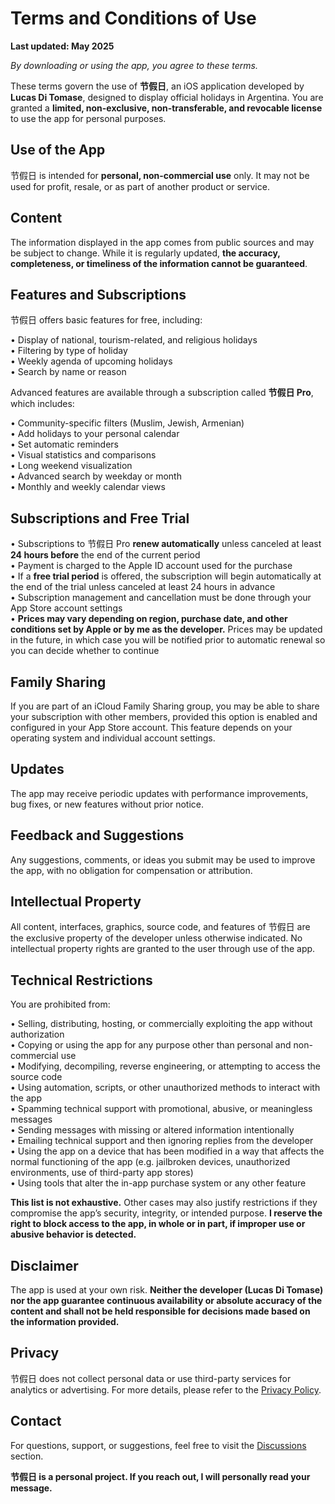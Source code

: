 # Terms and Conditions of Use  
  
**Last updated: May 2025**  
  
*By downloading or using the app, you agree to these terms.*  
  
These terms govern the use of **节假日**, an iOS application developed by **Lucas Di Tomase**, designed to display official holidays in Argentina. You are granted a **limited, non-exclusive, non-transferable, and revocable license** to use the app for personal purposes.  
  
## Use of the App  
  
节假日 is intended for **personal, non-commercial use** only. It may not be used for profit, resale, or as part of another product or service.  
  
## Content  
  
The information displayed in the app comes from public sources and may be subject to change. While it is regularly updated, **the accuracy, completeness, or timeliness of the information cannot be guaranteed**.  
  
## Features and Subscriptions  
  
节假日 offers basic features for free, including:  
  
• Display of national, tourism-related, and religious holidays  
• Filtering by type of holiday  
• Weekly agenda of upcoming holidays  
• Search by name or reason  
  
Advanced features are available through a subscription called **节假日 Pro**, which includes:  
  
• Community-specific filters (Muslim, Jewish, Armenian)  
• Add holidays to your personal calendar  
• Set automatic reminders  
• Visual statistics and comparisons  
• Long weekend visualization  
• Advanced search by weekday or month  
• Monthly and weekly calendar views  
  
## Subscriptions and Free Trial  
  
• Subscriptions to 节假日 Pro **renew automatically** unless canceled at least **24 hours before** the end of the current period  
• Payment is charged to the Apple ID account used for the purchase  
• If a **free trial period** is offered, the subscription will begin automatically at the end of the trial unless canceled at least 24 hours in advance  
• Subscription management and cancellation must be done through your App Store account settings  
• **Prices may vary depending on region, purchase date, and other conditions set by Apple or by me as the developer.** Prices may be updated in the future, in which case you will be notified prior to automatic renewal so you can decide whether to continue  
  
## Family Sharing  
  
If you are part of an iCloud Family Sharing group, you may be able to share your subscription with other members, provided this option is enabled and configured in your App Store account. This feature depends on your operating system and individual account settings.  
  
## Updates  
  
The app may receive periodic updates with performance improvements, bug fixes, or new features without prior notice.  
  
## Feedback and Suggestions  
  
Any suggestions, comments, or ideas you submit may be used to improve the app, with no obligation for compensation or attribution.  
  
## Intellectual Property  
  
All content, interfaces, graphics, source code, and features of 节假日 are the exclusive property of the developer unless otherwise indicated. No intellectual property rights are granted to the user through use of the app.  
  
## Technical Restrictions  
  
You are prohibited from:  
  
• Selling, distributing, hosting, or commercially exploiting the app without authorization  
• Copying or using the app for any purpose other than personal and non-commercial use  
• Modifying, decompiling, reverse engineering, or attempting to access the source code  
• Using automation, scripts, or other unauthorized methods to interact with the app  
• Spamming technical support with promotional, abusive, or meaningless messages  
• Sending messages with missing or altered information intentionally  
• Emailing technical support and then ignoring replies from the developer  
• Using the app on a device that has been modified in a way that affects the normal functioning of the app (e.g. jailbroken devices, unauthorized environments, use of third-party app stores)  
• Using tools that alter the in-app purchase system or any other feature  
  
**This list is not exhaustive.** Other cases may also justify restrictions if they compromise the app’s security, integrity, or intended purpose. **I reserve the right to block access to the app, in whole or in part, if improper use or abusive behavior is detected.**  
  
## Disclaimer  
  
The app is used at your own risk. **Neither the developer (Lucas Di Tomase) nor the app guarantee continuous availability or absolute accuracy of the content and shall not be held responsible for decisions made based on the information provided.**  
  
## Privacy  
  
节假日 does not collect personal data or use third-party services for analytics or advertising. For more details, please refer to the [Privacy Policy](https://lucasditomase.github.io/feriados/zh-Hans/privacy-policy).  
  
## Contact  
  
For questions, support, or suggestions, feel free to visit the [Discussions](https://github.com/lucasditomase/feriados/discussions) section.  
  
**节假日 is a personal project. If you reach out, I will personally read your message.**  
